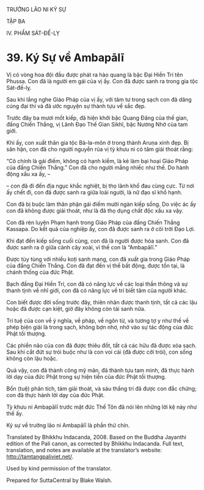 TRƯỞNG LÃO NI KÝ SỰ

TẬP BA

IV. PHẨM SÁT-ĐẾ-LỴ

# 39\. Ký Sự về Ambapālī

Vị có vòng hoa đội đầu được phát ra hào quang là bậc Đại Hiền Trí tên Phussa. Con đã là người em gái của vị ấy. Con đã được sanh ra trong gia tộc Sát-đế-lỵ.

Sau khi lắng nghe Giáo Pháp của vị ấy, với tâm tư trong sạch con đã dâng cúng đại thí và đã ước nguyện sự thành tựu về sắc đẹp.

Trước đây ba mươi mốt kiếp, đã hiện khởi bậc Quang Đăng của thế gian, đấng Chiến Thắng, vị Lãnh Đạo Thế Gian Sikhī, bậc Nương Nhờ của tam giới.

Khi ấy, con xuất thân gia tộc Bà-la-môn ở trong thành Aruṇa xinh đẹp. Bị sân hận, con đã cho người nguyền rủa vị tỳ khưu ni có tâm giải thoát rằng:

“Cô chính là gái điếm, không có hạnh kiểm, là kẻ làm bại hoại Giáo Pháp của đấng Chiến Thắng.” Con đã cho người mắng nhiếc như thế. Do hành động xấu xa ấy, –

– con đã đi đến địa ngục khắc nghiệt, bị thọ lãnh khổ đau cùng cực. Từ nơi ấy chết đi, con đã được sanh ra giữa loài người, là nữ đạo sĩ khổ hạnh.

Con đã bị buộc làm thân phận gái điếm mười ngàn kiếp sống. Do việc ác ấy con đã không được giải thoát, như là đã thọ dụng chất độc xấu xa vậy.

Con đã rèn luyện Phạm hạnh trong Giáo Pháp của đấng Chiến Thắng Kassapa. Do kết quả của nghiệp ấy, con đã được sanh ra ở cõi trời Đạo Lợi.

Khi đạt đến kiếp sống cuối cùng, con đã là người được hóa sanh. Con đã được sanh ra ở giữa cành cây xoài, vì thế con là “Ambapālī.”

Được tùy tùng với nhiều koṭi sanh mạng, con đã xuất gia trong Giáo Pháp của đấng Chiến Thắng. Con đã đạt đến vị thế bất động, được tồn tại, là chánh thống của đức Phật.

Bạch đấng Đại Hiền Trí, con đã có năng lực về các loại thần thông và sự thanh tịnh về nhĩ giới, con đã có năng lực về trí biết tâm của người khác.

Con biết được đời sống trước đây, thiên nhãn được thanh tịnh, tất cả các lậu hoặc đã được cạn kiệt, giờ đây không còn tái sanh nữa.

Trí tuệ của con về ý nghĩa, về pháp, về ngôn từ, và tương tợ y như thế về phép biện giải là trong sạch, không bợn nhơ, nhờ vào sự tác động của đức Phật tối thượng.

Các phiền não của con đã được thiêu đốt, tất cả các hữu đã được xóa sạch. Sau khi cắt đứt sự trói buộc như là con voi cái (đã được cởi trói), con sống không còn lậu hoặc.

Quả vậy, con đã thành công mỹ mãn, đã thành tựu tam minh, đã thực hành lời dạy của đức Phật trong sự hiện tiền của đức Phật tối thượng.

Bốn (tuệ) phân tích, tám giải thoát, và sáu thắng trí đã được con đắc chứng; con đã thực hành lời dạy của đức Phật.

Tỳ khưu ni Ambapālī trước mặt đức Thế Tôn đã nói lên những lời kệ này như thế ấy.

Ký sự về trưởng lão ni Ambapālī là phần thứ chín.

Translated by Bhikkhu Indacanda, 2008. Based on the Buddha Jayanthi edition of the Pali canon, as corrected by Bhikkhu Indacanda. Full text, translation, and notes are available at the translator’s website: http://tamtangpaliviet.net/.

Used by kind permission of the translator.

Prepared for SuttaCentral by Blake Walsh.